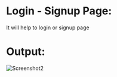 # Login - Signup Page:

  It will help to login or signup page
  
# Output:

![Screenshot2](https://user-images.githubusercontent.com/70501362/157089959-c7b464d5-d3e6-4252-81f6-1416f8e68888.png)
